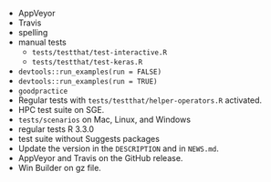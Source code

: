 - AppVeyor
- Travis
- spelling
- manual tests
  - `tests/testthat/test-interactive.R`
  - `tests/testthat/test-keras.R`
- `devtools::run_examples(run = FALSE)`
- `devtools::run_examples(run = TRUE)`
- `goodpractice`
- Regular tests with `tests/testthat/helper-operators.R` activated.
- HPC test suite on SGE.
- `tests/scenarios` on Mac, Linux, and Windows
- regular tests R 3.3.0
- test suite without Suggests packages
- Update the version in the `DESCRIPTION` and in `NEWS.md`.
- AppVeyor and Travis on the GitHub release.
- Win Builder on gz file.
